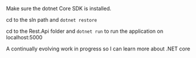 Make sure the dotnet Core SDK is installed.

cd to the sln path and ``dotnet restore``

cd to the Rest.Api folder and ``dotnet run`` to run the application on localhost:5000

A continually evolving work in progress so I can learn more about .NET core
